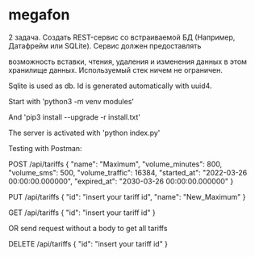 # megafon
2 задача. Создать REST-сервис со встраиваемой БД (Например, Датафрейм или SQLite). Сервис должен предоставлять

возможность вставки, чтения, удаления и изменения данных в этом хранилище данных. Используемый стек ничем не ограничен.

Sqlite is used as db. Id is generated automatically with uuid4.

Start with 'python3 -m venv modules'

And 'pip3 install --upgrade -r install.txt'

The server is activated with 'python index.py'

Testing with Postman:

POST /api/tariffs 
{
  "name": "Maximum",
  "volume_minutes": 800,
  "volume_sms": 500,
  "volume_traffic": 16384,
  "started_at": "2022-03-26 00:00:00.000000",
  "expired_at": "2030-03-26 00:00:00.000000"
}

PUT /api/tariffs 
{
  "id": "insert your tariff id",
  "name": "New_Maximum"
}
  
GET /api/tariffs 
{
  "id": "insert your tariff id"
}
  
OR send request without a body to get all tariffs
  
DELETE /api/tariffs 
{
  "id": "insert your tariff id"
}
